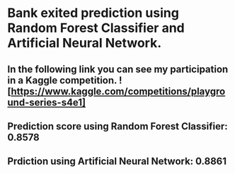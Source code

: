# Bank exited prediction using Random Forest Classifier and Artificial Neural Network.
## In the following link you can see my participation in a Kaggle competition. ![https://www.kaggle.com/competitions/playground-series-s4e1]
## Prediction score using Random Forest Classifier: 0.8578
## Prdiction using Artificial Neural Network: 0.8861